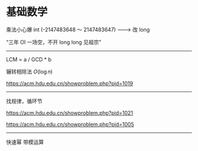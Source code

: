 # 基础数学

乘法小心爆 int (-2147483648 ～ 2147483647) ---> 改 long

“三年 OI 一场空，不开 long long 见祖宗”

---

LCM = a / GCD \* b

辗转相除法 $O(\log n)$

https://acm.hdu.edu.cn/showproblem.php?pid=1019

---

找规律，循环节

https://acm.hdu.edu.cn/showproblem.php?pid=1021

https://acm.hdu.edu.cn/showproblem.php?pid=1005

---

快速幂
带模运算
